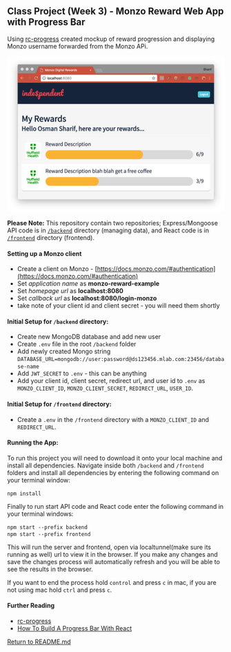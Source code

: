 ## Class Project (Week 3) - Monzo Reward Web App with Progress Bar
Using [rc-progress](http://react-component.github.io/progress/) created mockup of reward progression and displaying Monzo username forwarded from the Monzo APi.

![Monzo Reward](./monzoReward.png)

<b>Please Note:</b>
This repository contain two repositories; Express/Mongoose API code is in [`/backend`](./backend/README.md) directory (managing data), and React code is in [`/frontend`](./frontend/README.md) directory (frontend).

#### Setting up a Monzo client
- Create a client on Monzo - [https://docs.monzo.com/#authentication](https://docs.monzo.com/#authentication)
- Set *application name* as **monzo-reward-example**
- Set *homepage url* as **localhost:8080**
- Set *callback url* as **localhost:8080/login-monzo**
- take note of your client id and client secret - you will need them shortly

#### Initial Setup for `/backend` directory:
- Create new MongoDB database and add new user
- Create `.env` file in the root `/backend` folder
- Add newly created Mongo string `DATABASE_URL=mongodb://user:password@ds123456.mlab.com:23456/database-name`
- Add `JWT_SECRET` to `.env` - this can be anything
- Add your client id, client secret, redirect url, and user id to `.env` as `MONZO_CLIENT_ID`, `MONZO_CLIENT_SECRET`, `REDIRECT_URL`, `USER_ID`.

#### Initial Setup for `/frontend` directory:
- Create a `.env` in the `/frontend` directory with a `MONZO_CLIENT_ID` and `REDIRECT_URL`.

#### Running the App:
To run this project you will need to download it onto your local machine and install all dependencies.
Navigate inside both `/backend` and `/frontend` folders and install all dependencies by entering the following command on your terminal window:
```
npm install
```
Finally to run start API code and React code enter the following command in your terminal windows:
```
npm start --prefix backend
npm start --prefix frontend
```
This will run the server and frontend, open via localtunnel(make sure its running as well) url to view it in the browser. If you make any changes and save the changes process will automatically refresh and you will be able to see the results in the browser.

If you want to end the process hold `control` and press `c` in mac, if you are not using mac hold `ctrl` and press `c`.

#### Further Reading
- [rc-progress](http://react-component.github.io/progress/)
- [How To Build A Progress Bar With React](https://medium.com/@ItsMeDannyZ/how-to-build-a-progress-bar-with-react-8c5e79731d1f)

[Return to README.md](../README.md)
